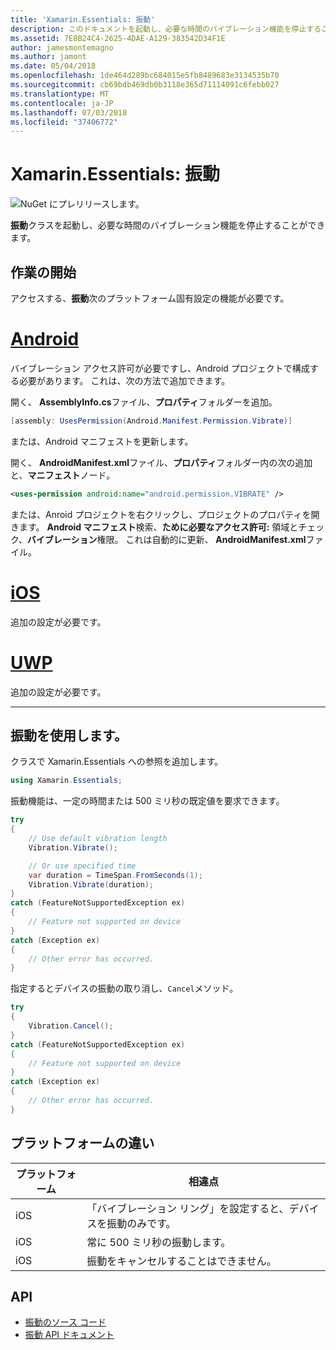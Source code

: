 ```yaml
---
title: 'Xamarin.Essentials: 振動'
description: このドキュメントを起動し、必要な時間のバイブレーション機能を停止することができる Xamarin.Essentials の振動クラスについて説明します。
ms.assetid: 7E8B24C4-2625-4DAE-A129-383542D34F1E
author: jamesmontemagno
ms.author: jamont
ms.date: 05/04/2018
ms.openlocfilehash: 1de464d289bc684015e5fb8489683e3134535b70
ms.sourcegitcommit: cb69bdb469db0b3118e365d71114091c6febb027
ms.translationtype: MT
ms.contentlocale: ja-JP
ms.lasthandoff: 07/03/2018
ms.locfileid: "37406772"
---
```

# <a name="xamarinessentials-vibration"></a>Xamarin.Essentials: 振動

![NuGet にプレリリースします。](~/media/shared/pre-release.png)

**振動**クラスを起動し、必要な時間のバイブレーション機能を停止することができます。

## <a name="getting-started"></a>作業の開始

アクセスする、**振動**次のプラットフォーム固有設定の機能が必要です。

# <a name="androidtabandroid"></a>[Android](#tab/android)

バイブレーション アクセス許可が必要ですし、Android プロジェクトで構成する必要があります。 これは、次の方法で追加できます。

開く、 **AssemblyInfo.cs**ファイル、**プロパティ**フォルダーを追加。

```csharp
[assembly: UsesPermission(Android.Manifest.Permission.Vibrate)]
```

または、Android マニフェストを更新します。

開く、 **AndroidManifest.xml**ファイル、**プロパティ**フォルダー内の次の追加と、**マニフェスト**ノード。

```xml
<uses-permission android:name="android.permission.VIBRATE" />
```

または、Anroid プロジェクトを右クリックし、プロジェクトのプロパティを開きます。 **Android マニフェスト**検索、**ために必要なアクセス許可:** 領域とチェック、**バイブレーション**権限。 これは自動的に更新、 **AndroidManifest.xml**ファイル。

# <a name="iostabios"></a>[iOS](#tab/ios)

追加の設定が必要です。

# <a name="uwptabuwp"></a>[UWP](#tab/uwp)

追加の設定が必要です。

-----

## <a name="using-vibration"></a>振動を使用します。

クラスで Xamarin.Essentials への参照を追加します。

```csharp
using Xamarin.Essentials;
```

振動機能は、一定の時間または 500 ミリ秒の既定値を要求できます。

```csharp
try
{
    // Use default vibration length
    Vibration.Vibrate();

    // Or use specified time
    var duration = TimeSpan.FromSeconds(1);
    Vibration.Vibrate(duration);
}
catch (FeatureNotSupportedException ex)
{
    // Feature not supported on device
}
catch (Exception ex)
{
    // Other error has occurred.
}
```

指定するとデバイスの振動の取り消し、`Cancel`メソッド。

```csharp
try
{
    Vibration.Cancel();
}
catch (FeatureNotSupportedException ex)
{
    // Feature not supported on device
}
catch (Exception ex)
{
    // Other error has occurred.
}
```

## <a name="platform-differences"></a>プラットフォームの違い

| プラットフォーム | 相違点 |
| --- | --- |
| iOS | 「バイブレーション リング」を設定すると、デバイスを振動のみです。 |
| iOS | 常に 500 ミリ秒の振動します。 |
| iOS | 振動をキャンセルすることはできません。 |

## <a name="api"></a>API

- [振動のソース コード](https://github.com/xamarin/Essentials/tree/master/Xamarin.Essentials/Vibration)
- [振動 API ドキュメント](xref:Xamarin.Essentials.Vibration)
